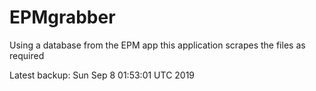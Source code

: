 # EPMgrabber
Using a database from the EPM app this application scrapes the files as required


Latest backup: Sun Sep 8 01:53:01 UTC 2019

